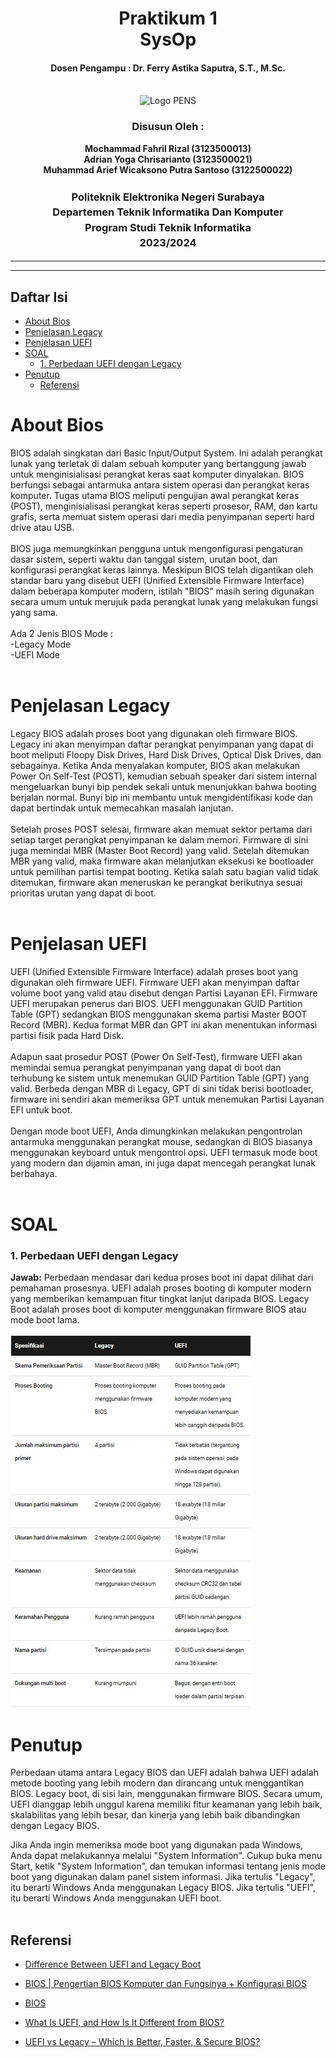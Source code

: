 <div align="center">
  <h1 style="text-align: center;font-weight: bold">Praktikum 1<br>SysOp</h1>
  <h4 style="text-align: center;">Dosen Pengampu : Dr. Ferry Astika Saputra, S.T., M.Sc.</h4>
</div>
<br />
<div align="center">
  <img src="https://upload.wikimedia.org/wikipedia/id/4/44/Logo_PENS.png" alt="Logo PENS">
  <h3 style="text-align: center;">Disusun Oleh : </h3>
  <p style="text-align: center;">
    <strong>Mochammad Fahril Rizal (3123500013)</strong><br>
    <strong>Adrian Yoga Chrisarianto (3123500021)</strong><br>
    <strong>Muhammad Arief Wicaksono Putra Santoso (3122500022)</strong>
  </p>

<h3 style="text-align: center;line-height: 1.5">Politeknik Elektronika Negeri Surabaya<br>Departemen Teknik Informatika Dan Komputer<br>Program Studi Teknik Informatika<br>2023/2024</h3>
  <hr><hr>
</div>

## Daftar Isi
- [About Bios](#about-bios)
- [Penjelasan Legacy](#penjelasan-legacy)
- [Penjelasan UEFI](#penjelasan-uefi)
- [SOAL](#soal)
    - [1. Perbedaan UEFI dengan Legacy](#1-perbedaan-uefi-dengan-legacy)
- [Penutup](#penutup)
  - [Referensi](#referensi)

# About Bios
BIOS adalah singkatan dari Basic Input/Output System. Ini adalah perangkat lunak yang terletak di dalam sebuah komputer yang bertanggung jawab untuk menginisialisasi perangkat keras saat komputer dinyalakan. BIOS berfungsi sebagai antarmuka antara sistem operasi dan perangkat keras komputer. Tugas utama BIOS meliputi pengujian awal perangkat keras (POST), menginisialisasi perangkat keras seperti prosesor, RAM, dan kartu grafis, serta memuat sistem operasi dari media penyimpanan seperti hard drive atau USB. <br><br>
 BIOS juga memungkinkan pengguna untuk mengonfigurasi pengaturan dasar sistem, seperti waktu dan tanggal sistem, urutan boot, dan konfigurasi perangkat keras lainnya. Meskipun BIOS telah digantikan oleh standar baru yang disebut UEFI (Unified Extensible Firmware Interface) dalam beberapa komputer modern, istilah "BIOS" masih sering digunakan secara umum untuk merujuk pada perangkat lunak yang melakukan fungsi yang sama. <br><br>
 Ada 2 Jenis BIOS Mode : <br>
 -Legacy Mode <br>
 -UEFI Mode <br><br>

 # Penjelasan Legacy
 Legacy BIOS adalah proses boot yang digunakan oleh firmware BIOS. Legacy ini akan menyimpan daftar perangkat penyimpanan yang dapat di boot meliputi Floopy Disk Drives, Hard Disk Drives, Optical Disk Drives, dan sebagainya. Ketika Anda menyalakan komputer, BIOS akan melakukan Power On Self-Test (POST), kemudian sebuah speaker dari sistem internal mengeluarkan bunyi bip pendek sekali untuk menunjukkan bahwa booting berjalan normal. Bunyi bip ini membantu untuk mengidentifikasi kode dan dapat bertindak untuk memecahkan masalah lanjutan.<br><br>
 Setelah proses POST selesai, firmware akan memuat sektor pertama dari setiap target perangkat penyimpanan ke dalam memori. Firmware di sini juga memindai MBR (Master Boot Record) yang valid. Setelah ditemukan MBR yang valid, maka firmware akan melanjutkan eksekusi ke bootloader untuk pemilihan partisi tempat booting. Ketika salah satu bagian valid tidak ditemukan, firmware akan meneruskan ke perangkat berikutnya sesuai prioritas urutan yang dapat di boot.<br><br>

# Penjelasan UEFI
UEFI (Unified Extensible Firmware Interface) adalah proses boot yang digunakan oleh firmware UEFI. Firmware UEFI akan menyimpan daftar volume boot yang valid atau disebut dengan Partisi Layanan EFI. Firmware UEFI merupakan penerus dari BIOS. UEFI menggunakan GUID Partition Table (GPT) sedangkan BIOS menggunakan skema partisi Master BOOT Record (MBR). Kedua format MBR dan GPT ini akan menentukan informasi partisi fisik pada Hard Disk.<br><br>
Adapun saat prosedur POST (Power On Self-Test), firmware UEFI akan memindai semua perangkat penyimpanan yang dapat di boot dan terhubung ke sistem untuk menemukan GUID Partition Table (GPT) yang valid. Berbeda dengan MBR di Legacy, GPT di sini tidak berisi bootloader, firmware ini sendiri akan memeriksa GPT untuk menemukan Partisi Layanan EFI untuk boot.<br><br>
Dengan mode boot UEFI, Anda dimungkinkan melakukan pengontrolan antarmuka menggunakan perangkat mouse, sedangkan di BIOS biasanya menggunakan keyboard untuk mengontrol opsi. UEFI termasuk mode boot yang modern dan dijamin aman, ini juga dapat mencegah perangkat lunak berbahaya.<br><br>

# SOAL
### 1. Perbedaan UEFI dengan Legacy
**Jawab:**
Perbedaan mendasar dari kedua proses boot ini dapat dilihat dari pemahaman prosesnya. UEFI adalah proses booting di komputer modern yang memberikan kemampuan fitur tingkat lanjut daripada BIOS. Legacy Boot adalah proses boot di komputer menggunakan firmware BIOS atau mode boot lama.

![Tabel](assets/img/Tabel.jpeg)

# Penutup

Perbedaan utama antara Legacy BIOS dan UEFI adalah bahwa UEFI adalah metode booting yang lebih modern dan dirancang untuk menggantikan BIOS. Legacy boot, di sisi lain, menggunakan firmware BIOS. Secara umum, UEFI dianggap lebih unggul karena memiliki fitur keamanan yang lebih baik, skalabilitas yang lebih besar, dan kinerja yang lebih baik dibandingkan dengan Legacy BIOS.

Jika Anda ingin memeriksa mode boot yang digunakan pada Windows, Anda dapat melakukannya melalui "System Information". Cukup buka menu Start, ketik "System Information", dan temukan informasi tentang jenis mode boot yang digunakan dalam panel sistem informasi. Jika tertulis "Legacy", itu berarti Windows Anda menggunakan Legacy BIOS. Jika tertulis "UEFI", itu berarti Windows Anda menggunakan UEFI boot.<br><br>

## Referensi
- [Difference Between UEFI and Legacy Boot](https://pediaa.com/difference-between-uefi-and-legacy-boot/)

- [BIOS | Pengertian BIOS Komputer dan Fungsinya + Konfigurasi BIOS](https://www.advernesia.com/blog/komputer/bios/#D)

- [BIOS](https://teknogram.id/kamus/bios/)

- [What Is UEFI, and How Is It Different from BIOS?](https://www.howtogeek.com/56958/htg-explains-how-uefi-will-replace-the-bios/)

- [UEFI vs Legacy – Which is Better, Faster, & Secure BIOS?](https://computermesh.com/uefi-vs-legacy/)
